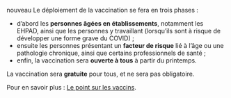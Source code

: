 <span class="nouveau">nouveau</span> Le déploiement de la vaccination se fera en trois phases :

* d’abord les **personnes âgées en établissements**, notamment les EHPAD, ainsi que les personnes y travaillant (lorsqu’ils sont à risque de développer une forme grave du COVID) ;
* ensuite les personnes présentant un **facteur de risque** lié à l’âge ou une pathologie chronique, ainsi que certains professionnels de santé ;
* enfin, la vaccination sera **ouverte à tous** à partir du printemps.

La vaccination sera **gratuite** pour tous, et ne sera pas obligatoire.

Pour en savoir plus : [Le point sur les vaccins](https://www.gouvernement.fr/info-coronavirus/vaccins).
